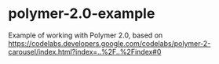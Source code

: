 # polymer-2.0-example
Example of working with Polymer 2.0, based on https://codelabs.developers.google.com/codelabs/polymer-2-carousel/index.html?index=..%2F..%2Findex#0 
